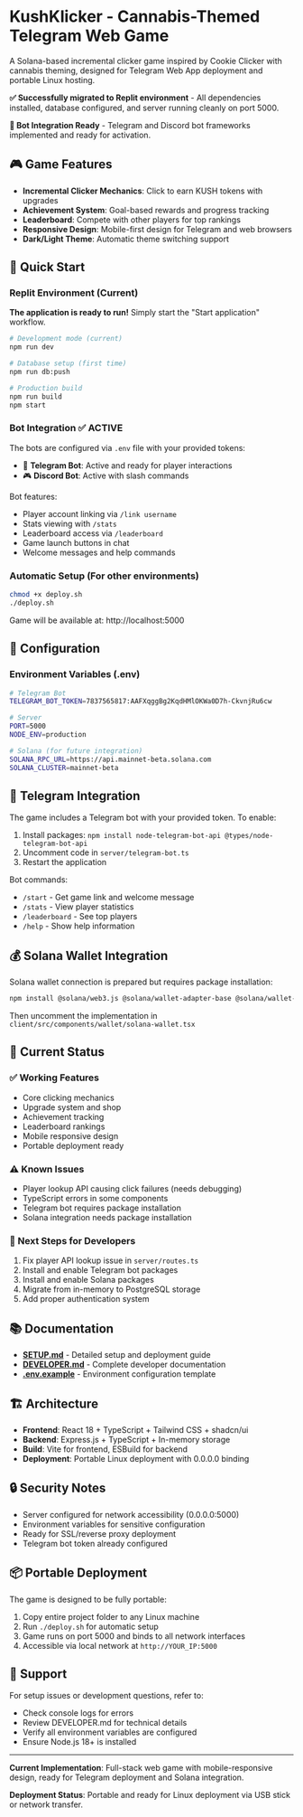 # KushKlicker - Cannabis-Themed Telegram Web Game

A Solana-based incremental clicker game inspired by Cookie Clicker with cannabis theming, designed for Telegram Web App deployment and portable Linux hosting.

**✅ Successfully migrated to Replit environment** - All dependencies installed, database configured, and server running cleanly on port 5000.

**🤖 Bot Integration Ready** - Telegram and Discord bot frameworks implemented and ready for activation.

## 🎮 Game Features

- **Incremental Clicker Mechanics**: Click to earn KUSH tokens with upgrades
- **Achievement System**: Goal-based rewards and progress tracking
- **Leaderboard**: Compete with other players for top rankings
- **Responsive Design**: Mobile-first design for Telegram and web browsers
- **Dark/Light Theme**: Automatic theme switching support

## 🚀 Quick Start

### Replit Environment (Current)
**The application is ready to run!** Simply start the "Start application" workflow.

```bash
# Development mode (current)
npm run dev

# Database setup (first time)
npm run db:push

# Production build
npm run build
npm start
```

### Bot Integration ✅ ACTIVE
The bots are configured via `.env` file with your provided tokens:
- 🤖 **Telegram Bot**: Active and ready for player interactions
- 🎮 **Discord Bot**: Active with slash commands

Bot features:
- Player account linking via `/link username`
- Stats viewing with `/stats`
- Leaderboard access via `/leaderboard`
- Game launch buttons in chat
- Welcome messages and help commands

### Automatic Setup (For other environments)
```bash
chmod +x deploy.sh
./deploy.sh
```

Game will be available at: http://localhost:5000

## 🔧 Configuration

### Environment Variables (.env)
```bash
# Telegram Bot
TELEGRAM_BOT_TOKEN=7837565817:AAFXqggBg2KqdHMlOKWa0D7h-CkvnjRu6cw

# Server
PORT=5000
NODE_ENV=production

# Solana (for future integration)
SOLANA_RPC_URL=https://api.mainnet-beta.solana.com
SOLANA_CLUSTER=mainnet-beta
```

## 📱 Telegram Integration

The game includes a Telegram bot with your provided token. To enable:

1. Install packages: `npm install node-telegram-bot-api @types/node-telegram-bot-api`
2. Uncomment code in `server/telegram-bot.ts`
3. Restart the application

Bot commands:
- `/start` - Get game link and welcome message
- `/stats` - View player statistics
- `/leaderboard` - See top players
- `/help` - Show help information

## 💰 Solana Wallet Integration

Solana wallet connection is prepared but requires package installation:

```bash
npm install @solana/web3.js @solana/wallet-adapter-base @solana/wallet-adapter-phantom @solana/wallet-adapter-react @solana/wallet-adapter-react-ui @solana/wallet-adapter-wallets
```

Then uncomment the implementation in `client/src/components/wallet/solana-wallet.tsx`

## 🐛 Current Status

### ✅ Working Features
- Core clicking mechanics
- Upgrade system and shop
- Achievement tracking
- Leaderboard rankings
- Mobile responsive design
- Portable deployment ready

### ⚠️ Known Issues
- Player lookup API causing click failures (needs debugging)
- TypeScript errors in some components
- Telegram bot requires package installation
- Solana integration needs package installation

### 🔄 Next Steps for Developers
1. Fix player API lookup issue in `server/routes.ts`
2. Install and enable Telegram bot packages
3. Install and enable Solana packages
4. Migrate from in-memory to PostgreSQL storage
5. Add proper authentication system

## 📚 Documentation

- **[SETUP.md](SETUP.md)** - Detailed setup and deployment guide
- **[DEVELOPER.md](DEVELOPER.md)** - Complete developer documentation
- **[.env.example](.env.example)** - Environment configuration template

## 🏗️ Architecture

- **Frontend**: React 18 + TypeScript + Tailwind CSS + shadcn/ui
- **Backend**: Express.js + TypeScript + In-memory storage
- **Build**: Vite for frontend, ESBuild for backend
- **Deployment**: Portable Linux deployment with 0.0.0.0 binding

## 🔒 Security Notes

- Server configured for network accessibility (0.0.0.0:5000)
- Environment variables for sensitive configuration
- Ready for SSL/reverse proxy deployment
- Telegram bot token already configured

## 📦 Portable Deployment

The game is designed to be fully portable:
1. Copy entire project folder to any Linux machine
2. Run `./deploy.sh` for automatic setup
3. Game runs on port 5000 and binds to all network interfaces
4. Accessible via local network at `http://YOUR_IP:5000`

## 🤝 Support

For setup issues or development questions, refer to:
- Check console logs for errors
- Review DEVELOPER.md for technical details
- Verify all environment variables are configured
- Ensure Node.js 18+ is installed

---

**Current Implementation**: Full-stack web game with mobile-responsive design, ready for Telegram deployment and Solana integration.

**Deployment Status**: Portable and ready for Linux deployment via USB stick or network transfer.